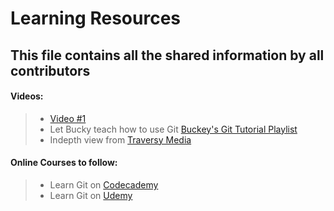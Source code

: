 # Learning Resources

## This file contains all the shared information by all contributors

#### Videos:
 > * [Video #1](https://www.youtube.com/watch?v=HEmfKX3prdA)
 > * Let Bucky teach how to use Git [Buckey's Git Tutorial Playlist](https://www.youtube.com/watch?v=cEGIFZDyszA&index=1&list=PL6gx4Cwl9DGAKWClAD_iKpNC0bGHxGhcx)
 > * Indepth view from [Traversy Media](https://www.youtube.com/watch?v=SWYqp7iY_Tc)

#### Online Courses to follow:
 > * Learn Git on [Codecademy](https://www.codecademy.com/learn/learn-git)
 > * Learn Git on [Udemy](https://www.udemy.com/git-complete)
